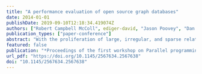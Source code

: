 ```yaml
---
title: "A performance evaluation of open source graph databases"
date: 2014-01-01
publishDate: 2019-09-10T12:18:34.419074Z
authors: ["Robert Campbell McColl", ediger-david, "Jason Poovey", "Dan Campbell", admin]
publication_types: ["paper-conference"]
abstract: "With the proliferation of large, irregular, and sparse relational datasets, new storage and analysis platforms have arisen to fill gaps in performance and capability left by conventional approaches built on traditional database technologies and query languages. Many of these platforms apply graph structures and analysis techniques to enable users to ingest, update, query, and compute on the topological structure of the network represented as sets of edges relating sets of vertices. To store and process Facebook-scale datasets, software and algorithms must be able to support data sources with billions of edges, update rates of millions of updates per second, and complex analysis kernels. These platforms must provide intuitive interfaces that enable graph experts and novice programmers to write implementations of common graph algorithms. In this paper, we conduct a qualitative study and a performance comparison of 12 open source graph databases using four fundamental graph algorithms on networks containing up to 256 million edges.v"
featured: false
publication: "*Proceedings of the first workshop on Parallel programming for analytics applications, PPAA 2014, Orlando, Florida, USA, February 16, 2014*"
url_pdf: "https://doi.org/10.1145/2567634.2567638"
doi: "10.1145/2567634.2567638"
---
```


